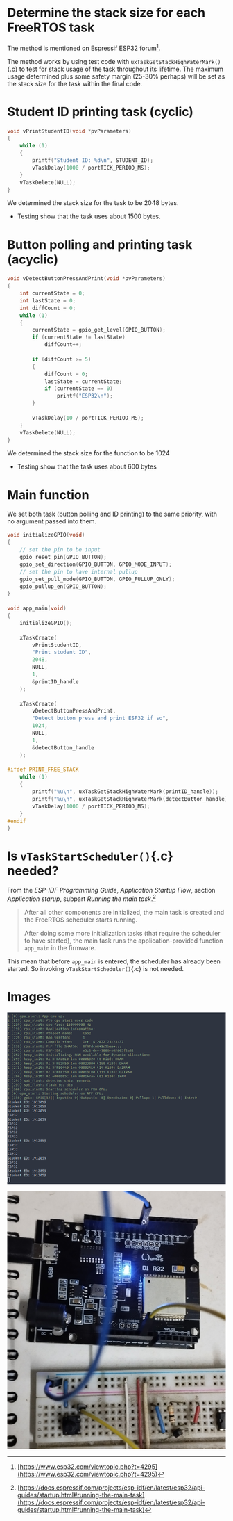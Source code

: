 <!--
This is the content of the report, mean to be translated into LaTeX and compiled into a pdf file.
This can be done locally using pandoc with custom template.
But this is put here so that other member may take care of that instead.
-->

# Determine the stack size for each FreeRTOS task

The method is mentioned on Espressif ESP32 forum[^forum-stack-size].

The method works by using test code with `uxTaskGetStackHighWaterMark()`{.c} to test for stack usage of the task throughout its lifetime. The maximum usage determined plus some safety margin (25-30% perhaps) will be set as the stack size for the task within the final code.


[^forum-stack-size]: [https://www.esp32.com/viewtopic.php?t=4295](https://www.esp32.com/viewtopic.php?t=4295)

# Student ID printing task (cyclic)

```{.c .numberLines startFrom="1"}
void vPrintStudentID(void *pvParameters)
{
    while (1)
    {
        printf("Student ID: %d\n", STUDENT_ID);
        vTaskDelay(1000 / portTICK_PERIOD_MS);
    }
    vTaskDelete(NULL);
}
```

We determined the stack size for the task to be 2048 bytes.

- Testing show that the task uses about 1500 bytes.


# Button polling and printing task (acyclic)

```{.c .numberLines startFrom="1"}
void vDetectButtonPressAndPrint(void *pvParameters)
{
    int currentState = 0;
    int lastState = 0;
    int diffCount = 0;
    while (1)
    {
        currentState = gpio_get_level(GPIO_BUTTON);
        if (currentState != lastState)
            diffCount++;

        if (diffCount >= 5)
        {
            diffCount = 0;
            lastState = currentState;
            if (currentState == 0)
                printf("ESP32\n");
        }

        vTaskDelay(10 / portTICK_PERIOD_MS);
    }
    vTaskDelete(NULL);
}
```

We determined the stack size for the function to be 1024

- Testing show that the task uses about 600 bytes

# Main function

We set both task (button polling and ID printing) to the same priority, with no argument passed into them.

```{.c .numberLines startFrom="1"}
void initializeGPIO(void)
{
    // set the pin to be input
    gpio_reset_pin(GPIO_BUTTON);
    gpio_set_direction(GPIO_BUTTON, GPIO_MODE_INPUT);
    // set the pin to have internal pullup
    gpio_set_pull_mode(GPIO_BUTTON, GPIO_PULLUP_ONLY);
    gpio_pullup_en(GPIO_BUTTON);
}

void app_main(void)
{
    initializeGPIO();

    xTaskCreate(
        vPrintStudentID,
        "Print student ID",
        2048,
        NULL,
        1,
        &printID_handle
    );

    xTaskCreate(
        vDetectButtonPressAndPrint,
        "Detect button press and print ESP32 if so",
        1024,
        NULL,
        1,
        &detectButton_handle
    );

#ifdef PRINT_FREE_STACK
    while (1)
    {
        printf("%u\n", uxTaskGetStackHighWaterMark(printID_handle));
        printf("%u\n", uxTaskGetStackHighWaterMark(detectButton_handle));
        vTaskDelay(1000 / portTICK_PERIOD_MS);
    }
#endif
}
```

# Is `vTaskStartScheduler()`{.c}  needed?

From the *ESP-IDF Programming Guide*, *Application Startup Flow*, section *Application starup*, subpart *Running the main task*.[^excerpt-doc]

> After all other components are initialized, the main task is created and the FreeRTOS scheduler starts running.
>
> After doing some more initialization tasks (that require the scheduler to have started), the main task runs the application-provided function `app_main` in the firmware.

This mean that before `app_main` is entered, the scheduler has already been started. So invoking `vTaskStartScheduler()`{.c} is not needed.


[^excerpt-doc]: [https://docs.espressif.com/projects/esp-idf/en/latest/esp32/api-guides/startup.html#running-the-main-task](https://docs.espressif.com/projects/esp-idf/en/latest/esp32/api-guides/startup.html#running-the-main-task)

# Images

<!-- Images will be added here for the completed project -->
![The terminal result printout when pressing the button several times](img/terminal_output.png)

![The Wemos D1 R32 board wired up with a button on the breadboard, the button will pull pin IO12 to low when pressed](img/breadboard_wireup.jpg)
